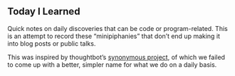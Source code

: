 Today I Learned
---------------

Quick notes on daily discoveries that can be code or program-related. This is an attempt to record these “minipiphanies” that don’t end up making it into blog posts or public talks.

This was inspired by thoughtbot’s [synonymous project](https://github.com/thoughtbot/til), of which we failed to come up with a better, simpler name for what we do on a daily basis.
